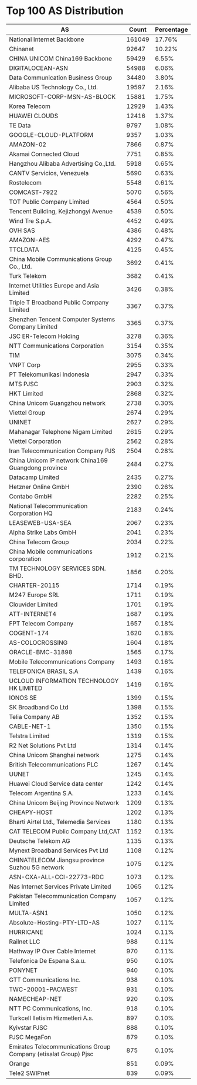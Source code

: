 # Top 100 AS Distribution
| AS | Count | Percentage |
|----|----|----|
| National Internet Backbone | 161049 | 17.76% |
| Chinanet | 92647 | 10.22% |
| CHINA UNICOM China169 Backbone | 59429 | 6.55% |
| DIGITALOCEAN-ASN | 54988 | 6.06% |
| Data Communication Business Group | 34480 | 3.80% |
| Alibaba US Technology Co., Ltd. | 19597 | 2.16% |
| MICROSOFT-CORP-MSN-AS-BLOCK | 15881 | 1.75% |
| Korea Telecom | 12929 | 1.43% |
| HUAWEI CLOUDS | 12416 | 1.37% |
| TE Data | 9797 | 1.08% |
| GOOGLE-CLOUD-PLATFORM | 9357 | 1.03% |
| AMAZON-02 | 7866 | 0.87% |
| Akamai Connected Cloud | 7751 | 0.85% |
| Hangzhou Alibaba Advertising Co.,Ltd. | 5918 | 0.65% |
| CANTV Servicios, Venezuela | 5690 | 0.63% |
| Rostelecom | 5548 | 0.61% |
| COMCAST-7922 | 5070 | 0.56% |
| TOT Public Company Limited | 4564 | 0.50% |
| Tencent Building, Kejizhongyi Avenue | 4539 | 0.50% |
| Wind Tre S.p.A. | 4452 | 0.49% |
| OVH SAS | 4386 | 0.48% |
| AMAZON-AES | 4292 | 0.47% |
| TTCLDATA | 4125 | 0.45% |
| China Mobile Communications Group Co., Ltd. | 3692 | 0.41% |
| Turk Telekom | 3682 | 0.41% |
| Internet Utilities Europe and Asia Limited | 3426 | 0.38% |
| Triple T Broadband Public Company Limited | 3367 | 0.37% |
| Shenzhen Tencent Computer Systems Company Limited | 3365 | 0.37% |
| JSC ER-Telecom Holding | 3278 | 0.36% |
| NTT Communications Corporation | 3154 | 0.35% |
| TIM | 3075 | 0.34% |
| VNPT Corp | 2955 | 0.33% |
| PT Telekomunikasi Indonesia | 2947 | 0.33% |
| MTS PJSC | 2903 | 0.32% |
| HKT Limited | 2868 | 0.32% |
| China Unicom Guangzhou network | 2738 | 0.30% |
| Viettel Group | 2674 | 0.29% |
| UNINET | 2627 | 0.29% |
| Mahanagar Telephone Nigam Limited | 2615 | 0.29% |
| Viettel Corporation | 2562 | 0.28% |
| Iran Telecommunication Company PJS | 2504 | 0.28% |
| China Unicom IP network China169 Guangdong province | 2484 | 0.27% |
| Datacamp Limited | 2435 | 0.27% |
| Hetzner Online GmbH | 2390 | 0.26% |
| Contabo GmbH | 2282 | 0.25% |
| National Telecommunication Corporation HQ | 2183 | 0.24% |
| LEASEWEB-USA-SEA | 2067 | 0.23% |
| Alpha Strike Labs GmbH | 2041 | 0.23% |
| China Telecom Group | 2034 | 0.22% |
| China Mobile communications corporation | 1912 | 0.21% |
| TM TECHNOLOGY SERVICES SDN. BHD. | 1856 | 0.20% |
| CHARTER-20115 | 1714 | 0.19% |
| M247 Europe SRL | 1711 | 0.19% |
| Clouvider Limited | 1701 | 0.19% |
| ATT-INTERNET4 | 1687 | 0.19% |
| FPT Telecom Company | 1657 | 0.18% |
| COGENT-174 | 1620 | 0.18% |
| AS-COLOCROSSING | 1604 | 0.18% |
| ORACLE-BMC-31898 | 1565 | 0.17% |
| Mobile Telecommunications Company | 1493 | 0.16% |
| TELEFONICA BRASIL S.A | 1439 | 0.16% |
| UCLOUD INFORMATION TECHNOLOGY HK LIMITED | 1419 | 0.16% |
| IONOS SE | 1399 | 0.15% |
| SK Broadband Co Ltd | 1398 | 0.15% |
| Telia Company AB | 1352 | 0.15% |
| CABLE-NET-1 | 1350 | 0.15% |
| Telstra Limited | 1319 | 0.15% |
| R2 Net Solutions Pvt Ltd | 1314 | 0.14% |
| China Unicom Shanghai network | 1275 | 0.14% |
| British Telecommunications PLC | 1267 | 0.14% |
| UUNET | 1245 | 0.14% |
| Huawei Cloud Service data center | 1242 | 0.14% |
| Telecom Argentina S.A. | 1233 | 0.14% |
| China Unicom Beijing Province Network | 1209 | 0.13% |
| CHEAPY-HOST | 1202 | 0.13% |
| Bharti Airtel Ltd., Telemedia Services | 1180 | 0.13% |
| CAT TELECOM Public Company Ltd,CAT | 1152 | 0.13% |
| Deutsche Telekom AG | 1135 | 0.13% |
| Mynext Broadband Services Pvt Ltd | 1108 | 0.12% |
| CHINATELECOM Jiangsu province Suzhou 5G network | 1075 | 0.12% |
| ASN-CXA-ALL-CCI-22773-RDC | 1073 | 0.12% |
| Nas Internet Services Private Limited | 1065 | 0.12% |
| Pakistan Telecommunication Company Limited | 1057 | 0.12% |
| MULTA-ASN1 | 1050 | 0.12% |
| Absolute-Hosting-PTY-LTD-AS | 1027 | 0.11% |
| HURRICANE | 1024 | 0.11% |
| Railnet LLC | 988 | 0.11% |
| Hathway IP Over Cable Internet | 970 | 0.11% |
| Telefonica De Espana S.a.u. | 950 | 0.10% |
| PONYNET | 940 | 0.10% |
| GTT Communications Inc. | 938 | 0.10% |
| TWC-20001-PACWEST | 931 | 0.10% |
| NAMECHEAP-NET | 920 | 0.10% |
| NTT PC Communications, Inc. | 918 | 0.10% |
| Turkcell Iletisim Hizmetleri A.s. | 897 | 0.10% |
| Kyivstar PJSC | 888 | 0.10% |
| PJSC MegaFon | 879 | 0.10% |
| Emirates Telecommunications Group Company (etisalat Group) Pjsc | 875 | 0.10% |
| Orange | 851 | 0.09% |
| Tele2 SWIPnet | 839 | 0.09% |
